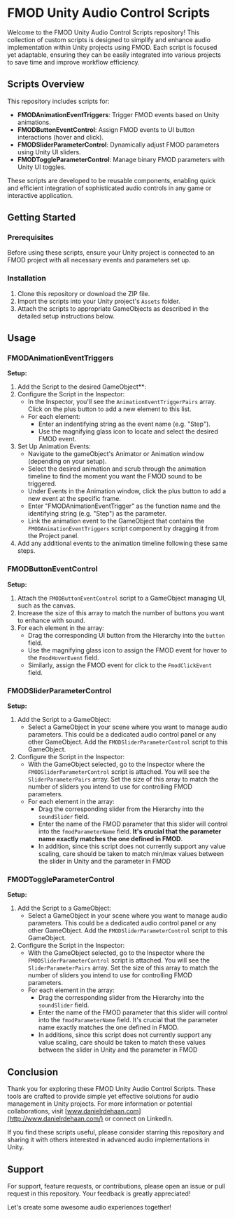# FMOD Unity Audio Control Scripts

Welcome to the FMOD Unity Audio Control Scripts repository! This collection of custom scripts is designed to simplify and enhance audio implementation within Unity projects using FMOD. Each script is focused yet adaptable, ensuring they can be easily integrated into various projects to save time and improve workflow efficiency.

## Scripts Overview

This repository includes scripts for:
-    **FMODAnimationEventTriggers**: Trigger FMOD events based on Unity animations.
-    **FMODButtonEventControl**: Assign FMOD events to UI button interactions (hover and click).
-    **FMODSliderParameterControl**: Dynamically adjust FMOD parameters using Unity UI sliders.
-    **FMODToggleParameterControl**: Manage binary FMOD parameters with Unity UI toggles.

These scripts are developed to be reusable components, enabling quick and efficient integration of sophisticated audio controls in any game or interactive application.

## Getting Started

### Prerequisites

Before using these scripts, ensure your Unity project is connected to an FMOD project with all necessary events and parameters set up.

### Installation

1. Clone this repository or download the ZIP file.
2. Import the scripts into your Unity project's `Assets` folder.
3. Attach the scripts to appropriate GameObjects as described in the detailed setup instructions below.

## Usage

### FMODAnimationEventTriggers

**Setup:**
1. Add the Script to the desired GameObject**:
2. Configure the Script in the Inspector:
    - In the Inspector, you'll see the `AnimationEventTriggerPairs` array. Click on the plus button to add a new element to this list.
    - For each element:
        - Enter an indentifying string as the event name (e.g. "Step").
        - Use the magnifying glass icon to locate and select the desired FMOD event.
3. Set Up Animation Events:
    - Navigate to the gameObject's Animator or Animation window (depending on your setup).
    - Select the desired animation and scrub through the animation timeline to find the moment you want the FMOD sound to be triggered.
    - Under Events in the Animation window, click the plus button to add a new event at the specific frame.
    - Enter "FMODAnimationEventTrigger" as the function name and the identifying string (e.g. "Step") as the parameter. 
    - Link the animation event to the GameObject that contains the `FMODAnimationEventTriggers` script component by dragging it from the Project panel.
4. Add any additional events to the animation timeline following these same steps.

### FMODButtonEventControl

**Setup:**
1. Attach the `FMODButtonEventControl` script to a GameObject managing UI, such as the canvas.
2. Increase the size of this array to match the number of buttons you want to enhance with sound.
3. For each element in the array:
    - Drag the corresponding UI button from the Hierarchy into the `button` field.
    - Use the magnifying glass icon to assign the FMOD event for hover to the `FmodHoverEvent` field.
    - Similarly, assign the FMOD event for click to the `FmodClickEvent` field.

### FMODSliderParameterControl

**Setup:**
1. Add the Script to a GameObject:
    - Select a GameObject in your scene where you want to manage audio parameters. This could be a dedicated audio control panel or any other GameObject. Add the `FMODSliderParameterControl` script to this GameObject.
2. Configure the Script in the Inspector:
    - With the GameObject selected, go to the Inspector where the `FMODSliderParameterControl` script is attached. You will see the `SliderParameterPairs` array. Set the size of this array to match the number of sliders you intend to use for controlling FMOD parameters.
    - For each element in the array:
        - Drag the corresponding slider from the Hierarchy into the `soundSlider` field.
        - Enter the name of the FMOD parameter that this slider will control into the `fmodParameterName` field. **It's crucial that the parameter name exactly matches the one defined in FMOD**.
        - In addition, since this script does not currently support any value scaling, care should be taken to match min/max values between the slider in Unity and the parameter in FMOD

### FMODToggleParameterControl

**Setup:**
1. Add the Script to a GameObject:
    - Select a GameObject in your scene where you want to manage audio parameters. This could be a dedicated audio control panel or any other GameObject. Add the `FMODSliderParameterControl` script to this GameObject.
2. Configure the Script in the Inspector:
    - With the GameObject selected, go to the Inspector where the `FMODSliderParameterControl` script is attached. You will see the `SliderParameterPairs` array. Set the size of this array to match the number of sliders you intend to use for controlling FMOD parameters.
    - For each element in the array:
        - Drag the corresponding slider from the Hierarchy into the `soundSlider` field.
        - Enter the name of the FMOD parameter that this slider will control into the `fmodParameterName` field. It's crucial that the parameter name exactly matches the one defined in FMOD.
        - In additions, since this script does not currently support any value scaling, care should be taken to match these values between the slider in Unity and the parameter in FMOD

## Conclusion

Thank you for exploring these FMOD Unity Audio Control Scripts. These tools are crafted to provide simple yet effective solutions for audio management in Unity projects. For more information or potential collaborations, visit [www.danielrdehaan.com](http://www.danielrdehaan.com/) or connect on LinkedIn.

If you find these scripts useful, please consider starring this repository and sharing it with others interested in advanced audio implementations in Unity.

## Support

For support, feature requests, or contributions, please open an issue or pull request in this repository. Your feedback is greatly appreciated!

Let's create some awesome audio experiences together!
